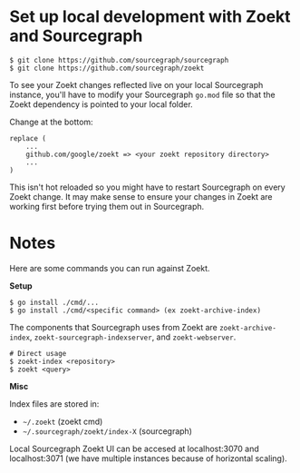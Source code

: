 # Set up local development with Zoekt and Sourcegraph

```
$ git clone https://github.com/sourcegraph/sourcegraph
$ git clone https://github.com/sourcegraph/zoekt
```

To see your Zoekt changes reflected live on your local Sourcegraph instance, you'll have to modify your Sourcegraph `go.mod` file so that the Zoekt dependency is pointed to your local folder.

Change at the bottom:

```
replace (
    ...
    github.com/google/zoekt => <your zoekt repository directory>
    ...
)
```

This isn't hot reloaded so you might have to restart Sourcegraph on every Zoekt change. It may make sense to ensure your changes in Zoekt are working first before trying them out in Sourcegraph.

# Notes

Here are some commands you can run against Zoekt.

**Setup**

```
$ go install ./cmd/...
$ go install ./cmd/<specific command> (ex zoekt-archive-index)
```

The components that Sourcegraph uses from Zoekt are `zoekt-archive-index`, `zoekt-sourcegraph-indexserver`, and `zoekt-webserver`.

```
# Direct usage
$ zoekt-index <repository>
$ zoekt <query>
```

**Misc**

Index files are stored in:
- `~/.zoekt` (zoekt cmd)
- `~/.sourcegraph/zoekt/index-X` (sourcegraph)

Local Sourcegraph Zoekt UI can be accesed at localhost:3070 and localhost:3071 (we have multiple instances because of horizontal scaling).
